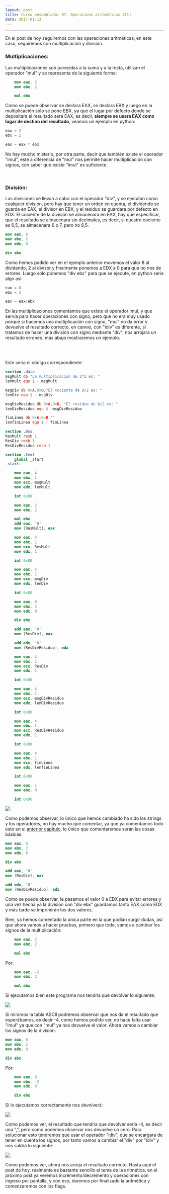 ```yaml
---
layout: post
title: Curso ensamblador 07. Operacions aritméticas (II)   
date: 2017-01-12
---
```

--------------------
En el post de hoy seguiremos con las operaciones aritméticas, en este caso, seguiremos con multiplicación y división.


### Multiplicaciones:
Las multiplicaciones son parecidas a la suma y a la resta, utilizan el operador "mul" y se representa de la siguiente forma:

```nasm
    mov eax, 2
    mov ebx, 2

    mul ebx
```

Como se puede observar se declara EAX, se declara EBX y luego en la multiplicación solo se pone EBX, ya que el lugar por defecto donde se depositara el resultado será EAX, es decir, **siempre se usara EAX como lugar de destino del resultado**, veamos un ejemplo en python:

```python
eax = 2
ebx = 2

eax = eax * ebx
```

No hay mucho misterio, por otra parte, decir que también existe el operador "imul", este a diferencia de "mul" nos permite hacer multiplicación con signos, con saber que existe "imul" es suficiente.

<br>

### División:
Las divisiones se llevan a cabo con el operador "div", y se ejecutan como cualquier división, pero hay que tener un orden en cuenta, el dividendo se guarda en EAX, el divisor en EBX, y el residuo se guardara por defecto en EDX. El cociente de la división se almacenara en EAX, hay que especificar, que el resultado se almacenara sin decimales, es decir, si nuestro cociente es 6,5, se almacenara 6 o 7, pero no 6,5.

```nasm
mov eax, 8                          
mov ebx, 2                               
mov edx, 0                          

div ebx
```

Como hemos podido ver en el ejemplo anterior movemos el valor 8 al dividendo, 2 al divisor y finalmente ponemos a EDX a 0 para que no nos de errores. Luego solo ponemos "div ebx" para que se ejecute, en python sería algo así:

```python
eax = 8
ebx = 2

eax = eax/ebx
```

En las multiplicaciones comentamos que existe el operador imul, y que servía para hacer operaciones con signo, pero que no era muy usado porque si hacemos una multiplicación con signo, "mul" no da error y devuelve el resultado correcto, en canvio, con "idiv" es diferente, si tratamos de hacer una división con signo mediante "div", nos arrojara un resultado erroneo, más abajo mostraremos un ejemplo.


<br>
<br>

Este sería el código correspondiente:

```nasm
section .data
msgMult db "La multiplicacion de 2*2 es: "
lenMult equ $ - msgMult

msgDiv db 0xA,0xD,"El cociente de 8/2 es: "
lenDiv equ $ - msgDiv

msgDivResiduo db 0xA,0xD, "El residuo de 8/2 es: "
lenDivResiduo equ $ -msgDivResiduo

finLinea db 0xA,0xD,""
lenfinLinea equ $ - finLinea

section .bss
ResMult resb 1
ResDiv resb 1
ResDivResiduo resb 1

section .text
    global _start
_start:

    mov eax, 4
    mov ebx, 1
    mov ecx, msgMult
    mov edx, lenMult

    int 0x80

    mov eax, 2
    mov ebx, 2

    mul ebx
    add eax, '0'
    mov [ResMult], eax

    mov eax, 4
    mov ebx, 1
    mov ecx, ResMult
    mov edx, 1

    int 0x80

    mov eax, 4
    mov ebx, 1
    mov ecx, msgDiv
    mov edx, lenDiv

    int 0x80

    mov eax, 8
    mov ebx, 2
    mov edx, 0

    div ebx

    add eax, '0'
    mov [ResDiv], eax

    add edx, '0'
    mov [ResDivResiduo], edx

    mov eax, 4
    mov ebx, 1
    mov ecx, ResDiv
    mov edx, 1

    int 0x80

    mov eax, 4
    mov ebx, 1
    mov ecx, msgDivResiduo
    mov edx, lenDivResiduo

    int 0x80

    mov eax, 4
    mov ebx, 1
    mov ecx, ResDivResiduo
    mov edx, 1

    int 0x80

    mov eax, 4
    mov ebx, 1
    mov ecx, finLinea
    mov edx, lenfinLinea

    int 0x80

    mov eax, 1
    mov ebx, 0

    int 0x80

```

<img src="/images/captura-07-mul-imul-idiv-div-ejemplo.png" />

<br>

Como podemos observar, lo único que hemos cambiado ha sido las strings y los operadores, no hay mucho que comentar, ya que ya comentamos todo esto en el [anterior capítulo](http://poyoncio.com/2017/01/08/Curso-ensamblador-06-Operaciones-aritmeticas-I/), lo único que comentaremos serán las cosas básicas:

```nasm
mov eax, 8
mov ebx, 2
mov edx, 0

div ebx

add eax, '0'
mov [ResDiv], eax

add edx, '0'
mov [ResDivResiduo], edx
```

Como se puede observar, le pasamos el valor 0 a EDX para evitar errores y una vez hecha ya la division con "div ebx" guardamos tanto EAX como EDX y más tarde se imprimirán los dos valores.

Bien, ya hemos comentado la única parte en la que podían surgir dudas, así que ahora vamos a hacer pruebas, primero que todo, vamos a cambiar los signos de la multiplicación:

```nasm
    mov eax, 2
    mov ebx, 2

    mul ebx
```

Por:

```nasm
    mov eax, -2
    mov ebx, 2

    mul ebx
```


Si ejecutamos bien este programa nos tendría que devolver lo siguiente:

<img src="/images/captura-mul--2-resultado.png" />


Si miramos la tabla ASCII podremos observar que nos da el resultado que esperábamos, es decir -4, como hemos podido ver, no hace falta usar "imul" ya que con "mul" ya nos devuelve el valor. Ahora vamos a cambiar los signos de la división:

```nasm
mov eax, 8
mov ebx, 2
mov edx, 0

div ebx
```

Por:

```nasm
    mov eax, 8
    mov ebx, -2
    mov edx, 0

    div ebx
```

Si lo ejecutamos correctamente nos devolverá:

<img src="/images/captura-div--8-bads.png" />

Como podemos ver, el resultado que tendría que devolver sería -4, es decir una ",", pero como podemos observar nos devuelve un cero. Para solucionar esto tendremos que usar el operador "idiv", que se encargara de tener en cuenta los signos, por tanto vamos a cambiar el "div" por "idiv" y nos saldrá lo siguiente:

<img src="/images/captura-idiv--4-coma.png" />

<br>

Como podemos ver, ahora nos arroja el resultado correcto. Hasta aquí el post de hoy, realmente es bastante sencillo el tema de la aritmética, en el próximo post ya veremos incremento/decremento y operaciones con ingreso por pantalla, y con eso, daremos por finalizado la aritmética y comenzaremos con los flags. 
